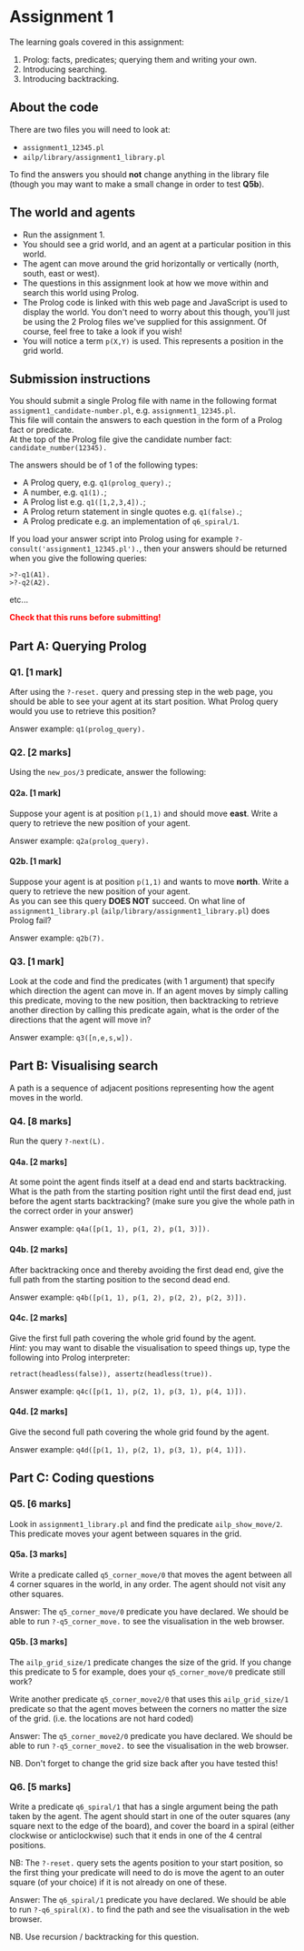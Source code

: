 # Assignment 1 #
The learning goals covered in this assignment:
1. Prolog: facts, predicates; querying them and writing your own.
2. Introducing searching.
3. Introducing backtracking.

## About the code ##
There are two files you will need to look at:
* `assignment1_12345.pl`
* `ailp/library/assignment1_library.pl`

To find the answers you should **not** change anything in the library file (though you may want to make a small change in order to test **Q5b**).

## The world and agents ##
* Run the assignment 1.
* You should see a grid world, and an agent at a particular position in this world.
* The agent can move around the grid horizontally or vertically (north, south, east or west).
* The questions in this assignment look at how we move within and search this world using Prolog.
* The Prolog code is linked with this web page and JavaScript is used to display the world. You don't need to worry about this though, you'll just be using the 2 Prolog files we've supplied for this assignment. Of course, feel free to take a look if you wish!
* You will notice a term `p(X,Y)` is used. This represents a position in the grid world. 

## Submission instructions ##
You should submit a single Prolog file with name in the following format `assigment1_candidate-number.pl`, e.g. `assignment1_12345.pl`.  
This file will contain the answers to each question in the form of a Prolog fact or predicate.  
At the top of the Prolog file give the candidate number fact: `candidate_number(12345).`

The answers should be of 1 of the following types:
* A Prolog query, e.g. `q1(prolog_query).`;
* A number, e.g. `q1(1).`;
* A Prolog list e.g. `q1([1,2,3,4]).`;
* A Prolog return statement in single quotes e.g. `q1(false).`;
* A Prolog predicate e.g. an implementation of `q6_spiral/1`.

If you load your answer script into Prolog using for example `?-consult('assignment1_12345.pl').`, then your answers should be returned when you give the following queries:
```
>?-q1(A1).
>?-q2(A2).
```

etc...

<font color="red"><b>Check that this runs before submitting!</b></font>

## Part A: Querying Prolog ##
### Q1. \[1 mark\] ###
After using the `?-reset.` query and pressing step in the web page, you should be able to see your agent at its start position. What Prolog query would you use to retrieve this position?

Answer example: `q1(prolog_query).`

### Q2. \[2 marks\] ###
Using the `new_pos/3` predicate, answer the following:

#### Q2a. \[1 mark\] ####
Suppose your agent is at position `p(1,1)` and should move **east**. Write a query to retrieve the new position of your agent.

Answer example: `q2a(prolog_query).`

#### Q2b. \[1 mark\] ####
Suppose your agent is at position `p(1,1)` and wants to move **north**. Write a query to retrieve the new position of your agent.  
As you can see this query **DOES NOT** succeed. On what line of `assignment1_library.pl` (`ailp/library/assignment1_library.pl`) does Prolog fail?

Answer example: `q2b(7).`

### Q3. \[1 mark\] ###
Look at the code and find the predicates (with 1 argument) that specify which direction the agent can move in. If an agent moves by simply calling this predicate, moving to the new position, then backtracking to retrieve another direction by calling this predicate again, what is the order of the directions that the agent will move in?

Answer example: `q3([n,e,s,w]).`

## Part B: Visualising search ##
A path is a sequence of adjacent positions representing how the agent moves in the world.

### Q4. \[8 marks\] ###
Run the query `?-next(L).`

#### Q4a. \[2 marks\] ####
At some point the agent finds itself at a dead end and starts backtracking. What is the path from the starting position right until the first dead end, just before the agent starts backtracking? (make sure you give the whole path in the correct order in your answer)

Answer example: `q4a([p(1, 1), p(1, 2), p(1, 3)]).`

#### Q4b. \[2 marks\] ####
After backtracking once and thereby avoiding the first dead end, give the full path from the starting position to the second dead end.

Answer example: `q4b([p(1, 1), p(1, 2), p(2, 2), p(2, 3)]).`

#### Q4c. \[2 marks\] ####
Give the first full path covering the whole grid found by the agent.  
*Hint:* you may want to disable the visualisation to speed things up, type the following into Prolog interpreter:
```
retract(headless(false)), assertz(headless(true)).
```
 
Answer example: `q4c([p(1, 1), p(2, 1), p(3, 1), p(4, 1)]).`

#### Q4d. \[2 marks\] ####
Give the second full path covering the whole grid found by the agent.

Answer example: `q4d([p(1, 1), p(2, 1), p(3, 1), p(4, 1)]).`

## Part C: Coding questions ##
### Q5. \[6 marks\] ###
Look in `assignment1_library.pl` and find the predicate `ailp_show_move/2`. This predicate moves your agent between squares in the grid.

#### Q5a. \[3 marks\] ####
Write a predicate called `q5_corner_move/0` that moves the agent between all 4 corner squares in the world, in any order. The agent should not visit any other squares.

Answer: The `q5_corner_move/0` predicate you have declared. We should be able to run `?-q5_corner_move.` to see the visualisation in the web browser.

#### Q5b. \[3 marks\] ####
The `ailp_grid_size/1` predicate changes the size of the grid. If you change this predicate to 5 for example, does your `q5_corner_move/0` predicate
still work?

Write another predicate `q5_corner_move2/0` that uses this `ailp_grid_size/1` predicate so that the agent moves between the corners no matter the size of the grid. (i.e. the locations are not hard coded)

Answer: The `q5_corner_move2/0` predicate you have declared. We should be able to run `?-q5_corner_move2.` to see the visualisation in the web browser.

NB. Don't forget to change the grid size back after you have tested this!

### Q6. \[5 marks\] ###
Write a predicate `q6_spiral/1` that has a single argument being the path taken by the agent. The agent should start in one of the outer squares (any square next to the edge of the board), and cover the board in a spiral (either clockwise or anticlockwise) such that it ends in one of the 4 central positions.

NB: The `?-reset.` query sets the agents position to your start position, so the first thing your predicate will need to do is move the agent to an outer square (of your choice) if it is not already on one of these.

Answer: The `q6_spiral/1` predicate you have declared. We should be able to run `?-q6_spiral(X).` to find the path and see the visualisation in the web browser.

NB. Use recursion / backtracking for this question.
